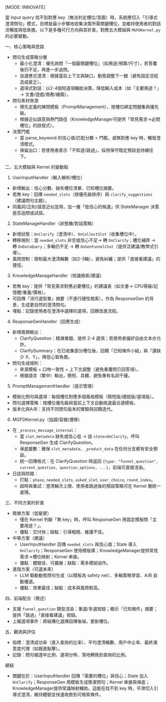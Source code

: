 [MODE: INNOVATE]

當 input query 找不到對應 key（無法判定槽位/意圖）時，系統應切入「引導式澄清問句」模式，目標是最小步驟地收集決策所需關鍵槽位，並維持使用者的對話流暢度與低負擔。以下是多種可行方向與其折衷，對應五大模組與 `MGFDKernel.py` 的必要變動。

一、核心策略與思路

- 問句生成策略分層
  - 最小化澄清：優先詢問「一個最關鍵槽位」（如用途/預算/尺寸），若答覆後仍不足，再進一步追問。
  - 自適應式澄清：根據當前上下文與缺口，動態調整下一題（避免固定流程造成疲乏）。
  - 選項式對話：以2-4個短選項輔助決策，降低輸入成本（如「主要用途？」→ 文書/遊戲/商務/繪圖）。
- 問句素材來源
  - 預先定義的揀問模板（PromptManagement），按槽位綁定問題集與優先級。
  - 根據近似語意與熱門路徑（KnowledgeManager可提供「常見需求→必問槽位」的啟發式）。
- 決策門檻
  - 當 parse_keyword 的信心值/匹配分數 < 門檻，或無對應 key 時，觸發澄清模式。
  - 保留出口：若使用者表示「不知道/跳過」，採用保守既定預設並持續往下。

二、五大模組與 Kernel 的變動點

1) UserInputHandler（輸入解析/槽位）

- 新增輸出：信心分數、缺失槽位清單、已知槽位摘要。
- 若無 key：回傳 `needed_slots`（按優先級排序）與 `clarify_suggestions`（建議問句主題）。
- 同義詞/正則/語意近似並用，加一層「低信心的候選」供 StateManager 決策是否追問或試探。

2) StateManageHandler（狀態機/對話策略）

- 新增狀態：`OnClarify`（澄清中）、`OnCollectSlot`（收集槽位中）。
- 轉移規則：當 `needed_slots` 非空或信心不足→ 轉 `OnClarify`；槽位補齊 → 轉 `OnDataQuery`；多輪仍不足 → 轉 `OnGenFunnelChat`（提供泛建議/教學式引導）。
- 風險控制：限制最大澄清輪數（如2-3輪），避免糾纏；提供「直接看建議」的捷徑。

3) KnowledgeManageHandler（知識檢索/建議）

- 若無 key：提供「常見需求對應必要槽位」的建議表（如文書→ CPU等級/記憶體/重量/價格）。
- 可回傳「流行選型單」摘要（不進行硬性檢索），作為 ResponseGen 的背景，生成更自然的澄清問句。
- 埋點：記錄使用者在澄清中選擇的選項，回饋改進流程。

4) ResponseGenHandler（回應生成）

- 新增兩類輸出：
  - ClarifyQuestion：精煉單題、提供 2-4 選項；若使用者偏好自由文本亦允許。
  - ClarifySummary：在已收集部分槽位後，回饋「已知條件小結」與「還缺少 X、Y」，降低心智負擔。
- 問句生成規則：
  - 來源模板 + 口吻一致性 + 上下文調整（避免重覆問已回答項）。
  - 根據語言（繁中）輸出，簡短、具體、避免專有名詞干擾。

5) PromptManagementHandler（提示管理）

- 模板化問句與選項：每個槽位對應多個風格模板（簡短版/禮貌版/選項版）。
- 問句選擇策略：按槽位優先級與當前上下文自動挑選最合適模板。
- 版本化與A/B：支持不同問句版本的實驗與回饋迭代。

6) MGFDKernel.py（協調/容錯/遷移）

- 在 `_process_message_internal`：
  - 當 `slot_metadata` 缺失或信心低 → 設 `state=OnClarify`，呼叫 ResponseGen 生成 ClarifyQuestion。
  - 保底變數：確保 `slot_metadata`、`_product_data` 在任何分支都有安全預設。
  - 統一回傳格式：在 ClarifyQuestion 時返回 `{type: "funnel_question", current_question, question_options, ...}`，前端可直接渲染。
- 日誌與除錯：
  - 打點：`phase`, `needed_slots`, `asked_slot`, `user_choice`, `round_index`。
  - 超時與重試：澄清輪次上限、使用者跳過後的預設策略可在 Kernel 層統一處理。

三、不同方案的折衷

- 簡單方案（低變更）
  - 僅在 Kernel 判斷「無 key」時，呼叫 ResponseGen 用固定模板問「主要用途？」。
  - 優點：交付快；缺點：引導粗糙、維護不佳。
- 中等方案（建議）
  - UserInputHandler 回傳 `needed_slots` 與信心值；State 導入 `OnClarify`；ResponseGen 使用模板庫；KnowledgeManager提供常見需求→槽位映射；Kernel 串接。
  - 優點：體驗佳、可擴展；缺點：需多模組協作。
- 進階方案（可選未來）
  - LLM 驅動動態問句生成（以模板為 safety net）、多輪策略學習、A/B 自動優選。
  - 優點：效果最佳；缺點：成本與風險較高。

四、前端配合（簡述）

- 支援 `funnel_question` 類型渲染：單選/多選按鈕；顯示「已知條件」摘要；提供「跳過」「直接看建議」按鈕。
- 上報選項事件：將結構化選擇回傳後端，更新槽位。

五、觀測與評估

- 指標：澄清成功率（進入查詢的比率）、平均澄清輪數、用戶中止率、最終滿意度代理（如跟進點擊）。
- 記錄：問句被選中比例、選項分佈、落地轉換到查詢的比例。

總結

- 關鍵在於：UserInputHandler 回傳「需要的槽位」與信心；State 加入 `OnClarify`；ResponseGen 用模板生成簡潔問句；Kernel 串接與保底；KnowledgeManager提供常識映射輔助。這能在找不到 key 時，平滑切入引導式澄清，維持體驗並快速收斂到可檢索條件。
